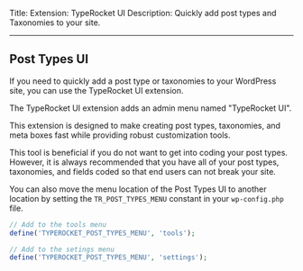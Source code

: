 Title: Extension: TypeRocket UI
Description: Quickly add post types and Taxonomies to your site.

---

## Post Types UI

If you need to quickly add a post type or taxonomies to your WordPress site, you can use the TypeRocket UI extension.

The TypeRocket UI extension adds an admin menu named "TypeRocket UI".

This extension is designed to make creating post types, taxonomies, and meta boxes fast while providing robust customization tools. 

This tool is beneficial if you do not want to get into coding your post types. However, it is always recommended that you have all of your post types, taxonomies, and fields coded so that end users can not break your site.

You can also move the menu location of the Post Types UI to another location by setting the `TR_POST_TYPES_MENU` constant in your `wp-config.php` file.

```php
// Add to the tools menu
define('TYPEROCKET_POST_TYPES_MENU', 'tools');

// Add to the setings menu
define('TYPEROCKET_POST_TYPES_MENU', 'settings');
```